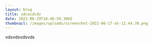 ```yaml
---
layout: blog
title: sdcacdcdv
date: 2022-06-29T18:46:59.300Z
thumbnail: /images/uploads/screenshot-2022-06-17-at-12.44.39.png
---
```

vdsvdsvdsvds